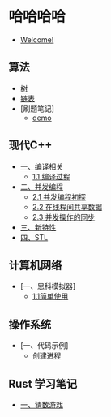 # 哈哈哈哈

* [Welcome!](README.md)

## 算法

* [树](./Algorithim/tree.md)
* [链表](./Algorithim/list.md)
* [刷题笔记]
   * [demo](./Algorithim/solution/demo.md)

## 现代C++
* [一、编译相关](./ModenCPP/complie/introduction.md)
   * [1.1 编译过程](./ModenCPP/complie/complie-details.md)
* [二、并发编程](./ModenCPP/introduction.md)
   * [2.1 并发编程初探](./ModenCPP/getting-started.md)
   * [2.2 在线程间共享数据](./ModenCPP/shared-data-bewteen-thread.md)
   * [2.3 并发操作的同步](./ModenCPP/concurrency/sync-between-thread.md)
* [三、新特性](./ModenCPP/new-futures.md)
* [四、STL](./ModenCPP/stl/basic-used.md)

## 计算机网络
* [一、思科模拟器]
   * [1.1简单使用](./NetWork/cisco/basic.md)

## 操作系统

* [一、代码示例]
   * [创建进程](./OperatingSystem/code/create-child-process.md)
## Rust 学习笔记

* [一、猜数游戏](./Rust%E5%AD%A6%E4%B9%A0%E7%AC%94%E8%AE%B0/gusses-game.md)
